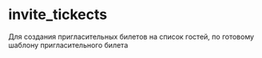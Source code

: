 # invite_tickects
Для создания пригласительных билетов на список гостей, по готовому шаблону пригласительного билета
